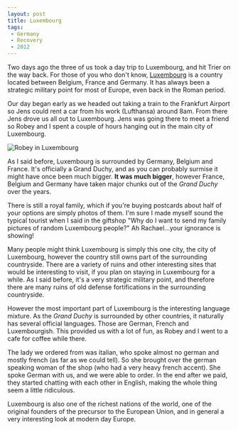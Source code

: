 ```yaml
---
layout: post
title: Luxembourg
tags:
 - Germany
 - Recovery
 - 2012
---
```


Two days ago the three of us took a day trip to Luxembourg, and hit Trier on the way back.  For those of you who don't know, [Luxembourg](http://en.wikipedia.org/wiki/Luxembourg) is a country located between Belgium, France and Germany.  It has always been a strategic military point for most of Europe, even back in the Roman period.  

Our day began early as we headed out taking a train to the Frankfurt Airport so Jens could rent a car from his work (Lufthansa) around 8am.  From there Jens drove us all out to Luxembourg.  Jens was going there to meet a friend so Robey and I spent a couple of hours hanging out in the main city of Luxembourg.

![Robey in Luxembourg](http://dl.dropbox.com/u/21971644/Blog%20Images/Blog%20Pics%20for%20Entries/December%202012/robeyluxweb.jpg)  

As I said before, Luxembourg is surrounded by Germany, Belgium and France.  It's officially a Grand Duchy, and as you can probably surmise it might have once been much bigger.  **It was much bigger**, however France, Belgium and Germany have taken major chunks out of the *Grand Duchy* over the years.  

There is still a royal family, which if you're buying postcards about half of your options are simply photos of them.  I'm sure I made myself sound the typical tourist when I said in the giftshop "Why do I want to send my family pictures of random Luxembourg people?"  Ah Rachael...your ignorance is showing!

Many people might think Luxembourg is simply this one city, the city of Luxembourg, however the country still owns part of the surrounding countryside.  There are a variety of ruins and other interesting sites that would be interesting to visit, if you plan on staying in Luxembourg for a while.  As I said before, it's a very strategic military point, and therefore there are many ruins of old defense fortifications in the surrounding countryside.

However the most important part of Luxembourg is the interesting language mixture.  As the *Grand Duchy* is surrounded by other countries, it naturally has several official languages.  Those are German, French and Luxembourgish.  This provided us with a lot of fun, as Robey and I went to a cafe for coffee while there.  

The lady we ordered from was italian, who spoke almost no german and mostly french (as far as we could tell).  So she brought over the german speaking woman of the shop (who had a very heavy french accent).  She spoke German with us, and we were able to order.  In the end after we paid, they started chatting with each other in English, making the whole thing seem a little ridiculous.  

Luxembourg is also one of the richest nations of the world, one of the original founders of the precursor to the European Union, and in general a very interesting look at modern day Europe.    
